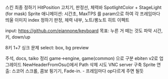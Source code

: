 스킨 최종 정하기
HitPosition 고치기, 판정선, 체력바
SpotlightColor + StageLight (for mask)
Sprite 애니메이션: 시간초, MaxTPS 를 param으로 하여 각 프레임마다 띄울 이미지 index 정하기 
판정, 체력 내부, 노트/롱노트 히트 이펙트

input: https://github.com/eiannone/keyboard 
목표: 누른 거 떼는 것도 파악
시간, 키, down/up

8키 1+7
싱크 문제
select: box, bg preview

주석, docs, taiko 정리
game->engine, game(common) 으로 구분
ebiten v2로 업그레이드
NewHeaderFromOsu()에서 Path 삭제 시도
VNC server 구축
Sprite 연출: 스코어 스크롤, 콤보 튕기기, Fade-in.
    - 프레임마다 op다르게 주면 될듯
